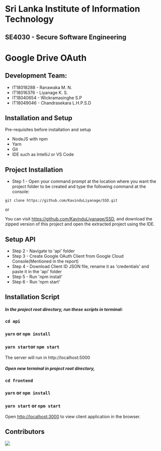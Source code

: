 # Sri Lanka Institute of Information Technology  
  
## SE4030 - Secure Software Engineering

# Google Drive OAuth
  
## Development Team:  
  
- IT18018288 - Ranawaka M. N.  
- IT18016376 - Liyanage K. S.  
- IT18040654 - Wickramasinghe S.P
- IT18049046 - Chandrasekara L.H.P.S.D 

## Installation and Setup  
Pre-requisites before installation and setup  

 - NodeJS with npm
 - Yarn
 - Git
 - IDE such as IntelliJ or VS Code 

## Project Installation

- Step 1 - Open your command prompt at the location where you want the project folder to be created and type the following command at the console:

```
git clone https://github.com/KavinduLiyanage/SSD.git
```
or

You can visit https://github.com/KavinduLiyanage/SSD, and download the zipped version of this project and open the extracted project using the IDE.

## Setup API 

- Step 2 - Navigate to 'api' folder
- Step 3 - Create Google OAuth Client from Google Cloud Console(Mentioned in the report)
- Step 4 - Download Client ID JSON file, rename it as 'credentials' and paste it in the 'api' folder
- Step 5 - Run 'npm install'
- Step 6 - Run 'npm start'

## Installation Script

##### In the project root directory, run these scripts in terminal:  

### `cd api`
### `yarn` or `npm install`
### `yarn start`or `npm start`

The server will run in http://localhost:5000 
##### Open new terminal in project root directory,

### `cd frontend`
### `yarn` or `npm install`
### `yarn start` or `npm start`

Open [http://localhost:3000](http://localhost:3000) to view client application in the browser.

## Contributors

<a href="https://github.com/KavinduLiyanage/SSD/graphs/contributors">
  <img src="https://contrib.rocks/image?repo=KavinduLiyanage/SSD" />
</a>